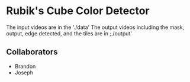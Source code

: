 # Rubik's Cube Color Detector
The input videos are in the './data'
The output videos including the mask, output, edge detected, and the tiles are in  ;./output'

## Collaborators
- Brandon
- Joseph
